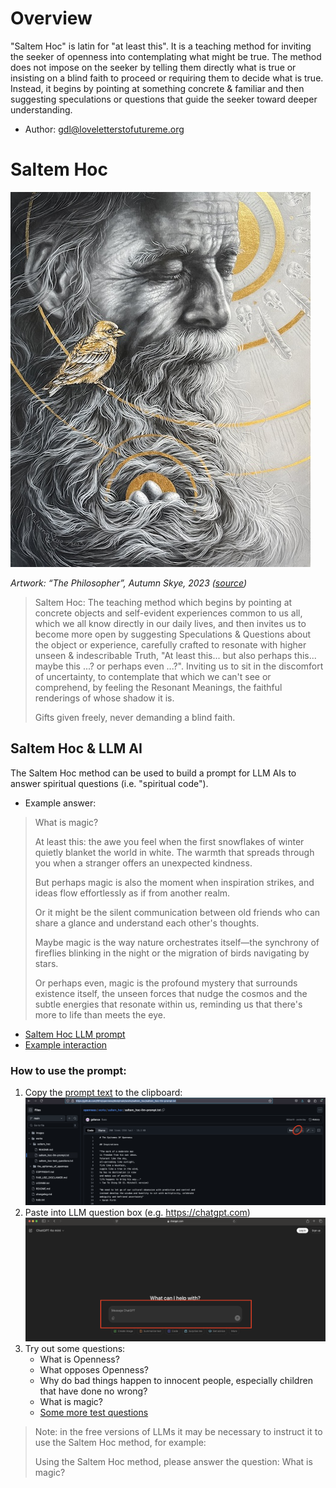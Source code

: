 

# Overview
"Saltem Hoc" is latin for "at least this". It is a teaching method for inviting
the seeker of openness into contemplating what might be true. The method does
not impose on the seeker by telling them directly what is true or insisting on a
blind faith to proceed or requiring them to decide what is true. Instead, it 
begins by pointing at something concrete & familiar and then suggesting 
speculations or questions that guide the seeker toward deeper understanding.
* Author: gdl@loveletterstofutureme.org

# Saltem Hoc

![Artwork: “Rose”, Devin Becker, 2017](../../images/the_philosopher-autumn_skye.jpg)

*Artwork: “The Philosopher”, Autumn Skye, 2023 ([source](https://autumnskyeart.com/#/the-philosopher/))*

> Saltem Hoc: The teaching method which begins by pointing at concrete objects
> and self-evident experiences common to us all, which we all know directly in
> our daily lives, and then invites us to become more open by suggesting
> Speculations & Questions about the object or experience, carefully crafted to
> resonate with higher unseen & indescribable Truth, 
> "At least this... but also perhaps this... maybe this ...? or perhaps even ...?".
> Inviting us to sit in the discomfort of uncertainty, to contemplate that which
> we can't see or comprehend, by feeling the Resonant Meanings, the faithful 
> renderings of whose shadow it is.
> 
> Gifts given freely, never demanding a blind faith.

## Saltem Hoc & LLM AI
The Saltem Hoc method can be used to build a prompt for LLM AIs to answer spiritual
questions (i.e. "spiritual code").
* Example answer:
> What is magic?
>
> At least this: the awe you feel when the first snowflakes of winter quietly
> blanket the world in white. The warmth that spreads through you when a
> stranger offers an unexpected kindness.
> 
> But perhaps magic is also the moment when inspiration strikes, and ideas flow
> effortlessly as if from another realm.
> 
> Or it might be the silent communication between old friends who can share a
> glance and understand each other's thoughts.
> 
> Maybe magic is the way nature orchestrates itself—the synchrony of fireflies
> blinking in the night or the migration of birds navigating by stars. 
> 
> Or perhaps even, magic is the profound mystery that surrounds existence
> itself, the unseen forces that nudge the cosmos and the subtle energies that
> resonate within us, reminding us that there's more to life than meets the eye.
* [Saltem Hoc LLM prompt](saltem_hoc-llm-prompt.txt)
* [Example interaction](https://chatgpt.com/share/674908ed-a890-800f-a8a4-9249c70ebdca)

### How to use the prompt:

1. Copy the [prompt text](saltem_hoc-llm-prompt.txt) to the clipboard:
![](../../images/saltem_hoc_llm_prompt-screenshot-1.png)
2. Paste into LLM question box (e.g. https://chatgpt.com)
![](../../images/saltem_hoc_llm_prompt-screenshot-2.png)
3. Try out some questions:
    * What is Openness?
    * What opposes Openness?
    * Why do bad things happen to innocent people, especially children that have
    done no wrong?
    * What is magic?
    * [Some more test questions](saltem_hoc-test_questions.txt)
> Note: in the free versions of LLMs it may be necessary to instruct it to use
> the Saltem Hoc method, for example:
> 
> Using the Saltem Hoc method, please answer the question: What is magic?
